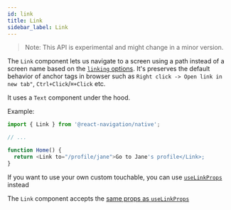 ```yaml
---
id: link
title: Link
sidebar_label: Link
---
```


> Note: This API is experimental and might change in a minor version.

The `Link` component lets us navigate to a screen using a path instead of a screen name based on the [`linking` options](navigation-container.md#linking). It's preserves the default behavior of anchor tags in browser such as `Right click -> Open link in new tab"`, `Ctrl+Click`/`⌘+Click` etc.

It uses a `Text` component under the hood.

Example:

```js
import { Link } from '@react-navigation/native';

// ...

function Home() {
  return <Link to="/profile/jane">Go to Jane's profile</Link>;
}
```

If you want to use your own custom touchable, you can use [`useLinkProps`](use-link-props.md) instead

The `Link` component accepts the [same props as `useLinkProps`](use-link-props.md#options)
